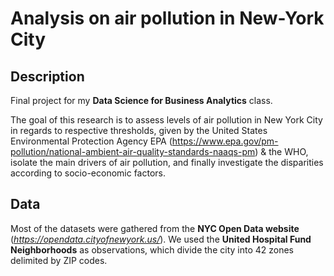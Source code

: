 # Analysis on air pollution in New-York City

## Description
Final project for my __Data Science for Business Analytics__ class.

The goal of this research is to assess levels of air pollution in New York City in regards to respective thresholds, given by the United States Environmental Protection Agency EPA (https://www.epa.gov/pm-pollution/national-ambient-air-quality-standards-naaqs-pm) & the WHO, isolate the main drivers of air pollution, and finally investigate the disparities according to socio-economic factors.

## Data
Most of the datasets were gathered from the __NYC Open Data website__ (_https://opendata.cityofnewyork.us/_). We used the __United Hospital Fund Neighborhoods__ as observations, which divide the city into 42 zones delimited by ZIP codes.

